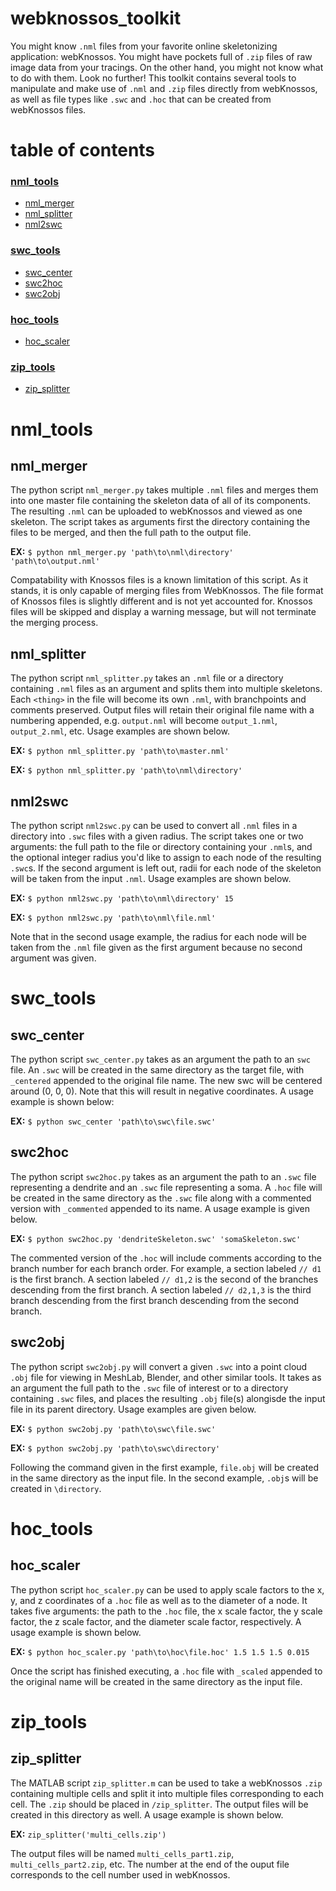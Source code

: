# **webknossos_toolkit**

You might know `.nml` files from your favorite online skeletonizing application: webKnossos. You might have pockets full of `.zip` files of raw image data from your tracings. On the other hand, you might not know what to do with them. Look no further! This toolkit contains several tools to manipulate and make use of `.nml` and `.zip` files directly from webKnossos, as well as file types like `.swc` and `.hoc` that can be created from webKnossos files.

# **table of contents**

### [nml_tools](https://github.com/nathantspencer/webknossos_toolkit#nml_tools-1)
* [nml_merger](https://github.com/nathantspencer/webknossos_toolkit#nml_merger)
* [nml_splitter](https://github.com/nathantspencer/webknossos_toolkit#nml_splitter)
* [nml2swc](https://github.com/nathantspencer/webknossos_toolkit#nml2swc)

### [swc_tools](https://github.com/nathantspencer/webknossos_toolkit#swc_tools-1)
* [swc_center](https://github.com/nathantspencer/webknossos_toolkit#swc_center)
* [swc2hoc](https://github.com/nathantspencer/webknossos_toolkit#swc2hoc)
* [swc2obj](https://github.com/nathantspencer/webknossos_toolkit#swc2obj)

### [hoc_tools](https://github.com/nathantspencer/webknossos_toolkit#swc_tools-1)
* [hoc_scaler](https://github.com/nathantspencer/webknossos_toolkit#hoc_scaler)

### [zip_tools](https://github.com/nathantspencer/webknossos_toolkit#zip_tools-1)
* [zip_splitter](https://github.com/nathantspencer/webknossos_toolkit#zip_splitter)


# **nml_tools**

## nml_merger
The python script `nml_merger.py` takes multiple `.nml` files and merges them into one master file containing the skeleton data of all of its components. The resulting `.nml` can be uploaded to webKnossos and viewed as one skeleton. The script takes as arguments first the directory containing the files to be merged, and then the full path to the output file.

**EX:** `$ python nml_merger.py 'path\to\nml\directory' 'path\to\output.nml'`

Compatability with Knossos files is a known limitation of this script. As it stands, it is only capable of merging files from WebKnossos. The file format of Knossos files is slightly different and is not yet accounted for. Knossos files will be skipped and display a warning message, but will not terminate the merging process.

## nml_splitter
The python script `nml_splitter.py` takes an `.nml` file or a directory containing `.nml` files as an argument and splits them into multiple skeletons. Each `<thing>` in the file will become its own `.nml`, with branchpoints and comments preserved.  Output files will retain their original file name with a numbering appended, e.g. `output.nml` will become `output_1.nml`, `output_2.nml`, etc. Usage examples are shown below.

**EX:** `$ python nml_splitter.py 'path\to\master.nml'`

**EX:** `$ python nml_splitter.py 'path\to\nml\directory'`


## nml2swc
The python script `nml2swc.py` can be used to convert all `.nml` files in a directory into `.swc` files with a given radius. The script takes one or two arguments: the full path to the file or directory containing your `.nml`s, and the optional integer radius you'd like to assign to each node of the resulting `.swc`s. If the second argument is left out, radii for each node of the skeleton will be taken from the input `.nml`. Usage examples are shown below.

**EX:** `$ python nml2swc.py 'path\to\nml\directory' 15`

**EX:** `$ python nml2swc.py 'path\to\nml\file.nml'`

Note that in the second usage example, the radius for each node will be taken from the `.nml` file given as the first argument because no second argument was given.

# **swc_tools**

## swc_center
The python script `swc_center.py` takes as an argument the path to an `swc` file. An `.swc` will be created in the same directory as the target file, with `_centered` appended to the original file name. The new swc will be centered around (0, 0, 0). Note that this will result in negative coordinates. A usage example is shown below:

**EX:** `$ python swc_center 'path\to\swc\file.swc'`

## swc2hoc
The python script `swc2hoc.py` takes as an argument the path to an `.swc` file representing a dendrite and an `.swc` file representing a soma. A `.hoc` file will be created in the same directory as the `.swc` file along with a commented version with `_commented` appended to its name. A usage example is given below.

**EX:** `$ python swc2hoc.py 'dendriteSkeleton.swc' 'somaSkeleton.swc'`

The commented version of the `.hoc` will include comments according to the branch number for each branch order. For example, a section labeled `// d1` is the first branch. A section labeled `// d1,2` is the second of the branches descending from the first branch. A section labeled `// d2,1,3` is the third branch descending from the first branch descending from the second branch.

## swc2obj
The python script `swc2obj.py` will convert a given `.swc` into a point cloud `.obj` file for viewing in MeshLab, Blender, and other similar tools. It takes as an argument the full path to the `.swc` file of interest or to a directory containing `.swc` files, and places the resulting `.obj` file(s) alongisde the input file in its parent directory. Usage examples are given below.

**EX:** `$ python swc2obj.py 'path\to\swc\file.swc'`

**EX:** `$ python swc2obj.py 'path\to\swc\directory'`

Following the command given in the first example, `file.obj` will be created in the same directory as the input file. In the second example, `.obj`s will be created in `\directory`.

# **hoc_tools**

## hoc_scaler
The python script `hoc_scaler.py` can be used to apply scale factors to the x, y, and z coordinates of a `.hoc` file as well as to the diameter of a node. It takes five arguments: the path to the `.hoc` file, the x scale factor, the y scale factor, the z scale factor, and the diameter scale factor, respectively. A usage example is shown below. 

**EX:** `$ python hoc_scaler.py 'path\to\hoc\file.hoc' 1.5 1.5 1.5 0.015`

Once the script has finished executing, a `.hoc` file with `_scaled` appended to the original name will be created in the same directory as the input file.

# **zip_tools**

## zip_splitter
The MATLAB script `zip_splitter.m` can be used to take a webKnossos `.zip` containing multiple cells and split it into multiple files corresponding to each cell. The `.zip` should be placed in `/zip_splitter`. The output files will be created in this directory as well. A usage example is shown below.

**EX:** `zip_splitter('multi_cells.zip')`

The output files will be named `multi_cells_part1.zip`, `multi_cells_part2.zip`, etc. The number at the end of the ouput file corresponds to the cell number used in webKnossos.

